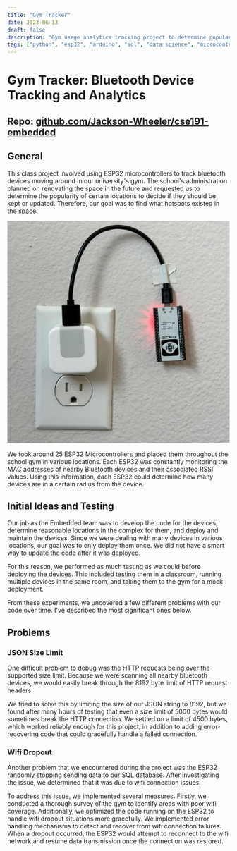 ```yaml
---
title: "Gym Tracker"
date: 2023-06-13
draft: false
description: "Gym usage analytics tracking project to determine popular locations"
tags: ["python", "esp32", "arduino", "sql", "data science", "microcontrollers"]
---
```


# Gym Tracker: Bluetooth Device Tracking and Analytics

## Repo: [github.com/Jackson-Wheeler/cse191-embedded](https://github.com/Jackson-Wheeler/cse191-embedded)

## General

This class project involved using ESP32 microcontrollers to track bluetooth devices moving around in our university's gym. The school's administration planned on renovating the space in the future and requested us to determine the popularity of certain locations to decide if they should be kept or updated. Therefore, our goal was to find what hotspots existed in the space.

![esp32 wall](cse191esp.jpg)

We took around 25 ESP32 Microcontrollers and placed them throughout the school gym in various locations. Each ESP32 was constantly monitoring the MAC addresses of nearby Bluetooth devices and their associated RSSI values. Using this information, each ESP32 could determine how many devices are in a certain radius from the device.

## Initial Ideas and Testing

Our job as the Embedded team was to develop the code for the devices, determine reasonable locations in the complex for them, and deploy and maintain the devices. Since we were dealing with many devices in various locations, our goal was to only deploy them once. We did not have a smart way to update the code after it was deployed.

For this reason, we performed as much testing as we could before deploying the devices. This included testing them in a classroom, running multiple devices in the same room, and taking them to the gym for a mock deployment.

From these experiments, we uncovered a few different problems with our code over time. I've described the most significant ones below.

## Problems

### JSON Size Limit

One difficult problem to debug was the HTTP requests being over the supported size limit. Because we were scanning all nearby bluetooth devices, we would easily break through the 8192 byte limit of HTTP request headers. 

We tried to solve this by limiting the size of our JSON string to 8192, but we found after many hours of testing that even a size limit of 5000 bytes would sometimes break the HTTP connection. We settled on a limit of 4500 bytes, which worked reliably enough for this project, in addition to adding error-recovering code that could gracefully handle a failed connection.

### Wifi Dropout

Another problem that we encountered during the project was the ESP32 randomly stopping sending data to our SQL database. After investigating the issue, we determined that it was due to wifi connection issues.

To address this issue, we implemented several measures. Firstly, we conducted a thorough survey of the gym to identify areas with poor wifi coverage. Additionally, we optimized the code running on the ESP32 to handle wifi dropout situations more gracefully. We implemented error handling mechanisms to detect and recover from wifi connection failures. When a dropout occurred, the ESP32 would attempt to reconnect to the wifi network and resume data transmission once the connection was restored.

